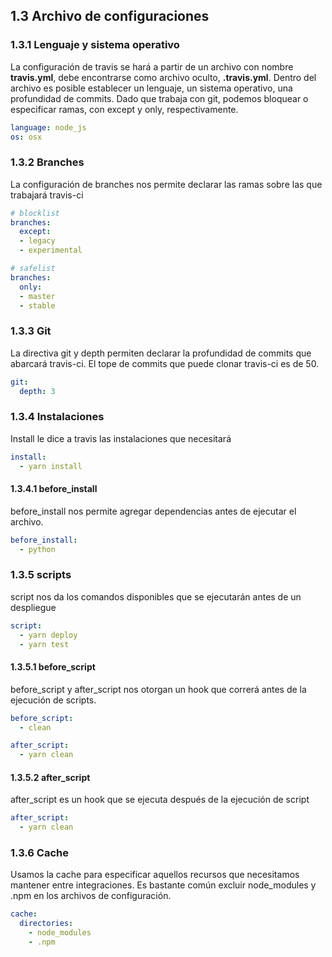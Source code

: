 ## 1.3 Archivo de configuraciones

### 1.3.1 Lenguaje y sistema operativo

La configuración de travis se hará a partir de un archivo con nombre
**travis.yml**, debe encontrarse como archivo oculto, **.travis.yml**.
Dentro del archivo es posible establecer un lenguaje, un sistema
operativo, una profundidad de commits. Dado que trabaja con git, podemos
bloquear o especificar ramas, con except y only, respectivamente.

``` yaml
language: node_js
os: osx
```

### 1.3.2 Branches

La configuración de branches nos permite declarar las ramas sobre las
que trabajará travis-ci

``` yaml
# blocklist
branches:
  except:
  - legacy
  - experimental

# safelist
branches:
  only:
  - master
  - stable
```

### 1.3.3 Git

La directiva git y depth permiten declarar la profundidad de commits que
abarcará travis-ci. El tope de commits que puede clonar travis-ci es de
50.

``` yaml
git:
  depth: 3
```

### 1.3.4 Instalaciones

Install le dice a travis las instalaciones que necesitará

``` yaml
install:
  - yarn install
```

#### 1.3.4.1 before_install

before_install nos permite agregar dependencias antes de ejecutar el
archivo.

``` yaml
before_install:
  - python
```

### 1.3.5 scripts

script nos da los comandos disponibles que se ejecutarán antes de un
despliegue

``` yaml
script:
  - yarn deploy
  - yarn test
```

#### 1.3.5.1 before_script

before_script y after_script nos otorgan un hook que correrá antes de la
ejecución de scripts.

``` yaml
before_script:
  - clean

after_script:
  - yarn clean
```

#### 1.3.5.2 after_script

after_script es un hook que se ejecuta después de la ejecución de script

``` yaml
after_script:
  - yarn clean
```

### 1.3.6 Cache

Usamos la cache para especificar aquellos recursos que necesitamos
mantener entre integraciones. Es bastante común excluir node_modules y
.npm en los archivos de configuración.

``` yaml
cache:
  directories:
    - node_modules
    - .npm
```

